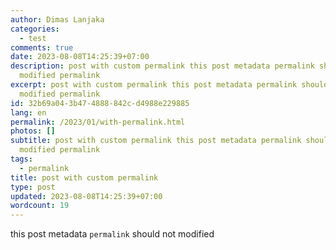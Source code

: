 ```yaml
---
author: Dimas Lanjaka
categories:
  - test
comments: true
date: 2023-08-08T14:25:39+07:00
description: post with custom permalink this post metadata permalink should not
  modified permalink
excerpt: post with custom permalink this post metadata permalink should not
  modified permalink
id: 32b69a04-3b47-4888-842c-d4988e229885
lang: en
permalink: /2023/01/with-permalink.html
photos: []
subtitle: post with custom permalink this post metadata permalink should not
  modified permalink
tags:
  - permalink
title: post with custom permalink
type: post
updated: 2023-08-08T14:25:39+07:00
wordcount: 19
---
```


this post metadata `permalink` should not modified